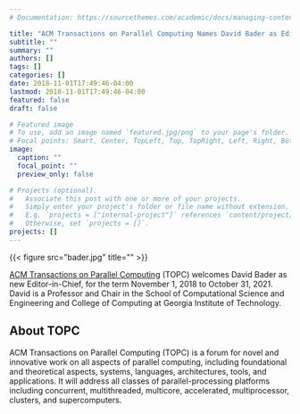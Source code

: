 ```yaml
---
# Documentation: https://sourcethemes.com/academic/docs/managing-content/

title: "ACM Transactions on Parallel Computing Names David Bader as Editor-in-Chief"
subtitle: ""
summary: ""
authors: []
tags: []
categories: []
date: 2018-11-01T17:49:46-04:00
lastmod: 2018-11-01T17:49:46-04:00
featured: false
draft: false

# Featured image
# To use, add an image named `featured.jpg/png` to your page's folder.
# Focal points: Smart, Center, TopLeft, Top, TopRight, Left, Right, BottomLeft, Bottom, BottomRight.
image:
  caption: ""
  focal_point: ""
  preview_only: false

# Projects (optional).
#   Associate this post with one or more of your projects.
#   Simply enter your project's folder or file name without extension.
#   E.g. `projects = ["internal-project"]` references `content/project/deep-learning/index.md`.
#   Otherwise, set `projects = []`.
projects: []
---
```


{{< figure src="bader.jpg" title="" >}}

[ACM Transactions on Parallel Computing](https://topc.acm.org/) (TOPC) welcomes David Bader as new Editor-in-Chief, for the term November 1, 2018 to October 31, 2021. David is a Professor and Chair in the School of Computational Science and Engineering and College of Computing at Georgia Institute of Technology.

 
## About TOPC ##

ACM Transactions on Parallel Computing (TOPC) is a forum for novel and innovative work on all aspects of parallel computing, including foundational and theoretical aspects, systems, languages, architectures, tools, and applications. It will address all classes of parallel-processing platforms including concurrent, multithreaded, multicore, accelerated, multiprocessor, clusters, and supercomputers. 